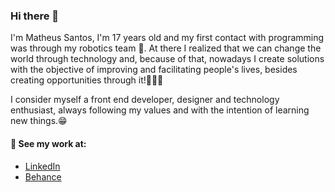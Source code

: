 ### Hi there 💭

I'm Matheus Santos, I'm 17 years old and my first contact with programming was through my robotics team 🤖. At there I realized that we can change the world through technology and, because of that, nowadays I create solutions with the objective of improving and facilitating people's lives, besides creating opportunities through it!👨🏿‍💻

I consider myself a front end developer, designer and technology enthusiast, always following my values and with the intention of learning new things.😁

#### 💬 See my work at: 
  - [LinkedIn](https://www.linkedin.com/in/mathpsantos/)
  - [Behance](https://www.behance.net/matheussantos46)
  
<!--
**MathPSantos/mathpsantos** is a ✨ _special_ ✨ repository because its `README.md` (this file) appears on your GitHub profile.

Here are some ideas to get you started:

- 🔭 I’m currently working on ...
- 🌱 I’m currently learning ...
- 👯 I’m looking to collaborate on ...
- 🤔 I’m looking for help with ...
- 💬 Ask me about ...
- 😄 Pronouns: ...
- ⚡ Fun fact: ...
-->
